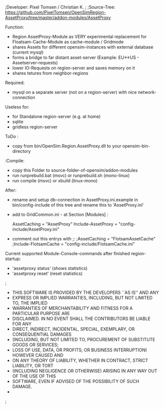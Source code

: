 ;Developer: Pixel Tomsen / Christian K.
;
;Source-Tree: https://github.com/PixelTomsen/OpenSimRegion-AssetProxy/tree/master/addon-modules/AssetProxy

Function:

- Region AssetProxy-Module as VERY experimental replacement for Floatsam-Cache-Module as cache-module / Gridmode
- shares Assets for different opensim-instances with external database (current mysql)
- forms a bridge to far distant asset-server (Example: EU<->US - Assetserver-requests)
- lower IO-Requests on region-server and saves memory on it
- shares tetures from neighbor-regions

Required: 
- mysql on a separate server (not on a region-server) with nice network-connection

Useless for:

- for Standalone region-server (e.g. at home)
- sqlite
- gridless region-server


ToDo :

- copy from bin/OpenSim.Region.AssetProxy.dll to your opensim-bin-directory 

:Compile:

- copy this Folder to source-folder-of-opensim/addon-modules
- run runprebuild.bat (msvc) or runprebuild.sh (mono-linux)
- run compile (msvc) or xbuild (linux-mono)

After: 

- rename and setup db-connection in AssetProxy.ini.example in bin/config-include of this tree and rename this to 'AssetProxy.ini'
- add to GridCommon.ini - at Section [Modules] : 
    
    AssetCaching = "AssetProxy"
    Include-AssetProxy = "config-include/AssetProxy.ini"  

- comment out this entrys with ;:
    ;AssetCaching = "FlotsamAssetCache"
    ;Include-FlotsamCache = "config-include/FlotsamCache.ini"


Current supported Module-Console-commands after finished region-startup:
- 'assetproxy status' (shows statistics)
- 'assetproxy reset' (reset statistics)  


;
* THIS SOFTWARE IS PROVIDED BY THE DEVELOPERS ``AS IS'' AND ANY
* EXPRESS OR IMPLIED WARRANTIES, INCLUDING, BUT NOT LIMITED TO, THE IMPLIED
* WARRANTIES OF MERCHANTABILITY AND FITNESS FOR A PARTICULAR PURPOSE ARE
* DISCLAIMED. IN NO EVENT SHALL THE CONTRIBUTORS BE LIABLE FOR ANY
* DIRECT, INDIRECT, INCIDENTAL, SPECIAL, EXEMPLARY, OR CONSEQUENTIAL DAMAGES
* (INCLUDING, BUT NOT LIMITED TO, PROCUREMENT OF SUBSTITUTE GOODS OR SERVICES;
* LOSS OF USE, DATA, OR PROFITS; OR BUSINESS INTERRUPTION) HOWEVER CAUSED AND
* ON ANY THEORY OF LIABILITY, WHETHER IN CONTRACT, STRICT LIABILITY, OR TORT
* (INCLUDING NEGLIGENCE OR OTHERWISE) ARISING IN ANY WAY OUT OF THE USE OF THIS
* SOFTWARE, EVEN IF ADVISED OF THE POSSIBILITY OF SUCH DAMAGE.
*
;